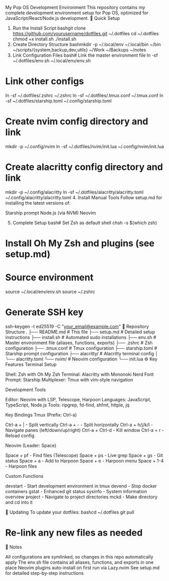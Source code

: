 My Pop OS Development Environment
This repository contains my complete development environment setup for Pop OS, optimized for JavaScript/React/Node.js development.
🚀 Quick Setup
1. Run the Install Script
bashgit clone https://github.com/yourusername/dotfiles.git ~/.dotfiles
cd ~/.dotfiles
chmod +x install.sh
./install.sh
2. Create Directory Structure
bashmkdir -p ~/.local/env ~/.local/bin ~/bin ~/scripts/{system,backup,dev,utils} ~/Work ~/Backups ~/notes
3. Link Configuration Files
bash# Link the master environment file
ln -sf ~/.dotfiles/env.sh ~/.local/env/env.sh

# Link other configs
ln -sf ~/.dotfiles/.zshrc ~/.zshrc
ln -sf ~/.dotfiles/.tmux.conf ~/.tmux.conf
ln -sf ~/.dotfiles/starship.toml ~/.config/starship.toml

# Create nvim config directory and link
mkdir -p ~/.config/nvim
ln -sf ~/.dotfiles/nvim/init.lua ~/.config/nvim/init.lua

# Create alacritty config directory and link
mkdir -p ~/.config/alacritty
ln -sf ~/.dotfiles/alacritty/alacritty.toml ~/.config/alacritty/alacritty.toml
4. Install Manual Tools
Follow setup.md for installing the latest versions of:

Starship prompt
Node.js (via NVM)
Neovim

5. Complete Setup
bash# Set Zsh as default shell
chsh -s $(which zsh)

# Install Oh My Zsh and plugins (see setup.md)

# Source environment
source ~/.local/env/env.sh
source ~/.zshrc

# Generate SSH key
ssh-keygen -t ed25519 -C "your_email@example.com"
📁 Repository Structure
.
├── README.md           # This file
├── setup.md           # Detailed setup instructions
├── install.sh         # Automated sudo installations
├── env.sh             # Master environment file (aliases, functions, exports)
├── .zshrc             # Zsh configuration
├── .tmux.conf         # Tmux configuration
├── starship.toml      # Starship prompt configuration
├── alacritty/         # Alacritty terminal config
│   └── alacritty.toml
└── nvim/              # Neovim configuration
    └── init.lua
⚙️ Key Features
Terminal Setup

Shell: Zsh with Oh My Zsh
Terminal: Alacritty with Mononoki Nerd Font
Prompt: Starship
Multiplexer: Tmux with vim-style navigation

Development Tools

Editor: Neovim with LSP, Telescope, Harpoon
Languages: JavaScript, TypeScript, Node.js
Tools: ripgrep, fd-find, shfmt, httpie, jq

Key Bindings
Tmux (Prefix: Ctrl-a)

Ctrl-a + | - Split vertically
Ctrl-a + - - Split horizontally
Ctrl-a + h/j/k/l - Navigate panes (left/down/up/right)
Ctrl-a + Ctrl-d - Kill window
Ctrl-a + r - Reload config

Neovim (Leader: Space)

Space + pf - Find files (Telescope)
Space + ps - Live grep
Space + gs - Git status
Space + a - Add to Harpoon
Space + e - Harpoon menu
Space + 1-4 - Harpoon files

Custom Functions

devstart - Start development environment in tmux
devend - Stop docker containers
gstat - Enhanced git status
sysinfo - System information overview
project - Navigate to project directories
mckd - Make directory and cd into it

🔄 Updating
To update your dotfiles:
bashcd ~/.dotfiles
git pull
# Re-link any new files as needed
📝 Notes

All configurations are symlinked, so changes in this repo automatically apply
The env.sh file contains all aliases, functions, and exports in one place
Neovim plugins auto-install on first run via Lazy.nvim
See setup.md for detailed step-by-step instructions

